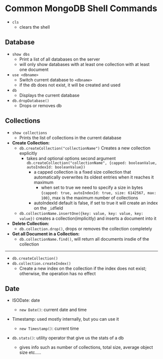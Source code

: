 # Common MongoDB Shell Commands

- `cls`
    - clears the shell

## Database
- `show dbs` 
    - Print a list of all databases on the server
    - will only show databases with at least one collection with at least one document
- `use <dbname> `
    - Switch current database to `<dbname>`
    - if the db does not exist, it will be created and used
- `db` 
    - Displays the current database
- `db.dropDatabase()`
    - Drops or removes db


## Collections
- `show collections` 
    - Prints the list of collections in the current database
- **Create Collection:**
    - `db.createCollection("collectionName")` Creates a new collection explicitly
        - takes and optional options second argument `db.createCollection("collectionName", {capped: booleanValue, autoIndexId: booleanValue})`
            - a capped collection is a fixed size collection that automatically overwrites its oldest entries when it reaches it maximum
                - when set to true we need to specify a size in bytes `{capped: true, autoIndexId: true, size: 6142567, max: 100}`, max is the maximum number of collections
            - autoIndexId default is false, if set to true it will create an index on the `_id`field
    - `db.collectionName.insertOne({key: value, key: value, key: value})` creates a collection(implicitly) and inserts a document into it
- **Delete Collection:**
    - `db.collection.drop()`, drops or removes the collection completely
- **Get all Document in a Collection:**
    - `db.collectionName.find()`, will return all documents insdie of the collection


________________________________________________________________   
- `db.createCollection()` 
- `db.collection.createIndex()` 
    - Create a new index on the collection if the index does not exist; otherwise, the operation has no effect

## Date
- ISODate: date
	- `new Date()`: current date and time
- Timestamp: used mostly internally, but you can use it
	- `new Timestamp()`: current time

- `db.stats()`: utility operator that give us the stats of a db
	- gives info such as number of collections, total size, average object size etc.....